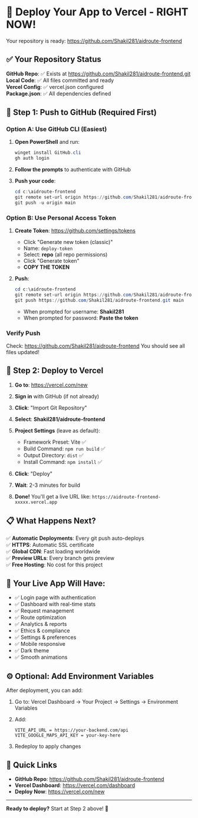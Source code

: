 # 🚀 Deploy Your App to Vercel - RIGHT NOW!

Your repository is ready: https://github.com/Shakil281/aidroute-frontend

## ✅ Your Repository Status

**GitHub Repo**: ✅ Exists at https://github.com/Shakil281/aidroute-frontend.git  
**Local Code**: ✅ All files committed and ready  
**Vercel Config**: ✅ vercel.json configured  
**Package.json**: ✅ All dependencies defined  

## 🔐 Step 1: Push to GitHub (Required First)

### Option A: Use GitHub CLI (Easiest)

1. **Open PowerShell** and run:
   ```powershell
   winget install GitHub.cli
   gh auth login
   ```

2. **Follow the prompts** to authenticate with GitHub

3. **Push your code**:
   ```powershell
   cd c:\aidroute-frontend
   git remote set-url origin https://github.com/Shakil281/aidroute-frontend.git
   git push -u origin main
   ```

### Option B: Use Personal Access Token

1. **Create Token**: https://github.com/settings/tokens
   - Click "Generate new token (classic)"
   - Name: `deploy-token`
   - Select: **repo** (all repo permissions)
   - Click "Generate token"
   - **COPY THE TOKEN**

2. **Push**:
   ```powershell
   cd c:\aidroute-frontend
   git remote set-url origin https://github.com/Shakil281/aidroute-frontend.git
   git push https://github.com/Shakil281/aidroute-frontend.git main
   ```
   - When prompted for username: **Shakil281**
   - When prompted for password: **Paste the token**

### Verify Push
Check: https://github.com/Shakil281/aidroute-frontend
You should see all files updated!

## 🚀 Step 2: Deploy to Vercel

1. **Go to**: https://vercel.com/new

2. **Sign in** with GitHub (if not already)

3. **Click**: "Import Git Repository"

4. **Select**: **Shakil281/aidroute-frontend**

5. **Project Settings** (leave as default):
   - Framework Preset: Vite ✅
   - Build Command: `npm run build` ✅
   - Output Directory: `dist` ✅
   - Install Command: `npm install` ✅

6. **Click**: "Deploy"

7. **Wait**: 2-3 minutes for build

8. **Done!** You'll get a live URL like:
   `https://aidroute-frontend-xxxxx.vercel.app`

## 📋 What Happens Next?

✅ **Automatic Deployments**: Every git push auto-deploys  
✅ **HTTPS**: Automatic SSL certificate  
✅ **Global CDN**: Fast loading worldwide  
✅ **Preview URLs**: Every branch gets preview  
✅ **Free Hosting**: No cost for this project  

## 🎉 Your Live App Will Have:

- ✅ Login page with authentication
- ✅ Dashboard with real-time stats
- ✅ Request management
- ✅ Route optimization
- ✅ Analytics & reports
- ✅ Ethics & compliance
- ✅ Settings & preferences
- ✅ Mobile responsive
- ✅ Dark theme
- ✅ Smooth animations

## ⚙️ Optional: Add Environment Variables

After deployment, you can add:

1. Go to: Vercel Dashboard → Your Project → Settings → Environment Variables

2. Add:
   ```
   VITE_API_URL = https://your-backend.com/api
   VITE_GOOGLE_MAPS_API_KEY = your-key-here
   ```

3. Redeploy to apply changes

## 🔗 Quick Links

- **GitHub Repo**: https://github.com/Shakil281/aidroute-frontend
- **Vercel Dashboard**: https://vercel.com/dashboard
- **Deploy Now**: https://vercel.com/new

---

**Ready to deploy?** Start at Step 2 above! 🚀

